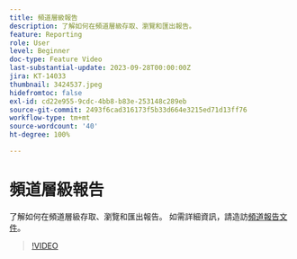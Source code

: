 ```yaml
---
title: 頻道層級報告
description: 了解如何在頻道層級存取、瀏覽和匯出報告。
feature: Reporting
role: User
level: Beginner
doc-type: Feature Video
last-substantial-update: 2023-09-28T00:00:00Z
jira: KT-14033
thumbnail: 3424537.jpeg
hidefromtoc: false
exl-id: cd22e955-9cdc-4bb8-b83e-253148c289eb
source-git-commit: 2493f6cad316173f5b33d664e3215ed71d13ff76
workflow-type: tm+mt
source-wordcount: '40'
ht-degree: 100%

---
```


# 頻道層級報告

了解如何在頻道層級存取、瀏覽和匯出報告。 如需詳細資訊，請造訪[頻道報告文件](https://experienceleague.adobe.com/docs/journey-optimizer/using/reporting/channel-report/channel-report.html?lang=zh-Hant)。

>[!VIDEO](https://video.tv.adobe.com/v/3424537/?learn=on)
